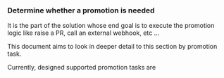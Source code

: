 ### Determine whether a promotion is needed

It is the part of the solution whose end goal is to execute the promotion logic like raise a PR,
call an external webhook, etc ...

This document aims to look in deeper detail to this section by promotion task.

Currently, designed supported promotion tasks are

